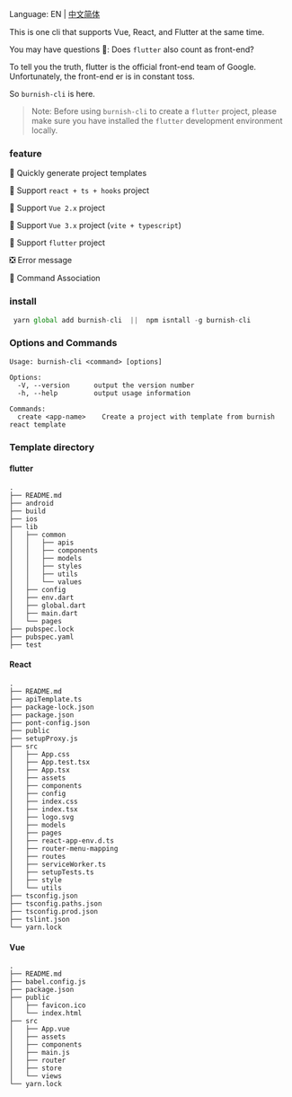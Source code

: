 
Language: EN | [中文简体](README-CN.md)

This is one cli that supports Vue, React, and Flutter at the same time.

You may have questions 🤔️: Does `flutter` also count as front-end?

To tell you the truth, flutter is the official front-end team of Google. Unfortunately, the front-end er is in constant toss.

So `burnish-cli` is here.

>Note: Before using `burnish-cli` to create a `flutter` project, please make sure you have installed the `flutter` development environment locally.
### feature
  🌈 Quickly generate project templates   

  🌟 Support `react + ts + hooks` project

  💫 Support `Vue 2.x` project      

  💫 Support `Vue 3.x` project (`vite + typescript`)        

  🌟 Support `flutter` project        

  ❎ Error message       
 
  🔗 Command Association     

### install

 ```js
  yarn global add burnish-cli  ||  npm isntall -g burnish-cli
 ```

### Options and  Commands

```
Usage: burnish-cli <command> [options]

Options:
  -V, --version      output the version number
  -h, --help         output usage information

Commands:
  create <app-name>    Create a project with template from burnish react template
```

### Template directory

#### flutter 

```
.
├── README.md
├── android
├── build
├── ios
├── lib
│   ├── common
│   │   ├── apis
│   │   ├── components
│   │   ├── models
│   │   ├── styles
│   │   ├── utils
│   │   └── values
│   ├── config
│   ├── env.dart
│   ├── global.dart
│   ├── main.dart
│   └── pages
├── pubspec.lock
├── pubspec.yaml
├── test

```
#### React
```
.
├── README.md
├── apiTemplate.ts
├── package-lock.json
├── package.json
├── pont-config.json
├── public
├── setupProxy.js
├── src
│   ├── App.css
│   ├── App.test.tsx
│   ├── App.tsx
│   ├── assets
│   ├── components
│   ├── config
│   ├── index.css
│   ├── index.tsx
│   ├── logo.svg
│   ├── models
│   ├── pages
│   ├── react-app-env.d.ts
│   ├── router-menu-mapping
│   ├── routes
│   ├── serviceWorker.ts
│   ├── setupTests.ts
│   ├── style
│   └── utils
├── tsconfig.json
├── tsconfig.paths.json
├── tsconfig.prod.json
├── tslint.json
└── yarn.lock
```

#### Vue 

```
.
├── README.md
├── babel.config.js
├── package.json
├── public
│   ├── favicon.ico
│   └── index.html
├── src
│   ├── App.vue
│   ├── assets
│   ├── components
│   ├── main.js
│   ├── router
│   ├── store
│   └── views
└── yarn.lock


```